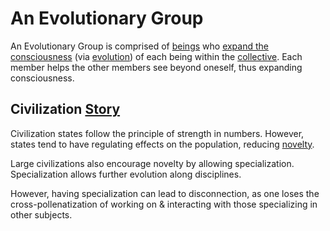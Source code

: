 # An Evolutionary Group

An Evolutionary Group is comprised of [beings](./being.md) who [expand the consciousness](./expanding-consciousness.md) (via [evolution](./evolution.md)) of each being within the [collective](./collective.md). Each member helps the other members see beyond oneself, thus expanding consciousness.

## Civilization [Story](./story.md)

Civilization states follow the principle of strength in numbers. However, states tend to have regulating effects on the population, reducing [novelty](./novelty.md).

Large civilizations also encourage novelty by allowing specialization. Specialization allows further evolution along disciplines.

However, having specialization can lead to disconnection, as one loses the cross-pollenatization of working on & interacting with those specializing in other subjects.

